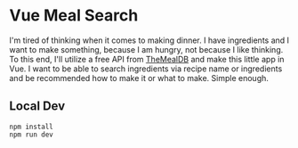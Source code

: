 # Vue Meal Search

I'm tired of thinking when it comes to making dinner. I have ingredients and I want to make something, because I am hungry, not because I like thinking. To this end, I'll utilize a free API from [TheMealDB](https://www.themealdb.com/api.php) and make this little app in Vue. I want to be able to search ingredients via recipe name or ingredients and be recommended how to make it or what to make. Simple enough. 

## Local Dev

```
npm install
npm run dev
```